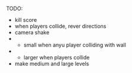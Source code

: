 
TODO:
- kill score
- when players collide, rever directions
- camera shake
- - small when anyu player colliding with wall
- - larger when players collide
- make medium and large levels
